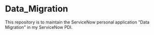 # Data_Migration
This repository is to maintain the ServiceNow personal application "Data Migration" in my ServiceNow PDI.
